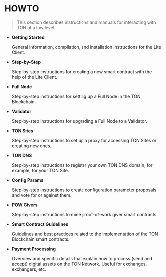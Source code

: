 # HOWTO

> This section describes instructions and manuals for interacting with TON at a low level.


* **Getting Started**

  General information, compilation, and installation instructions for the Lite Client.

* **Step-by-Step**

  Step-by-step instructions for creating a new smart contract with the help of the Lite Client.

* **Full Node**

  Step-by-step instructions for setting up a Full Node in the TON Blockchain.

* **Validator**

  Step-by-step instructions for upgrading a Full Node to a Validator.

* **TON Sites**

  Step-by-step instructions to set up a proxy for accessing TON Sites or creating new ones.

* **TON DNS**

  Step-by-step instructions to register your own TON DNS domain, for example, for your TON Site.

* **Config Params**

  Step-by-step instructions to create configuration parameter proposals and vote for or against them.

* **POW Givers**

  Step-by-step instructions to mine proof-of-work giver smart contracts.

* **Smart Contract Guidelines**

  Guidelines and best practices related to the implementation of the TON Blockchain smart contracts.

* **Payment Processing**

  Overview and specific details that explain how to process (send and accept) digital assets on the TON Network. Useful for exchanges, exchangers, etc.
